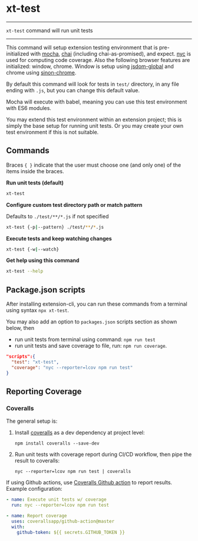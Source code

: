 # xt-test


* * *

<p class='page-intro'><code>xt-test</code> command will run unit tests</p>

* * *

This command will setup extension testing environment that is pre-initialized
with [mocha](https://mochajs.org/), [chai](https://www.chaijs.com/) (including chai-as-promised),
and expect. [nyc](https://www.npmjs.com/package/nyc) is used for computing code coverage. 
Also the following browser features are initialized: window, chrome. Window
is setup using [jsdom-global](https://www.npmjs.com/package/jsdom-global) and
chrome using [sinon-chrome](https://www.npmjs.com/package/sinon-chrome).

By default this command will look for tests in `test/` directory, in any file ending with `.js`, but you can change this default value.

Mocha will execute with babel, meaning you can use this test environment with ES6 modules.

You may extend this test environment within an extension project; this is simply the base setup
for running unit tests. Or you may create your own test environment if this is not suitable.

## Commands

Braces `{ }` indicate that the user must choose one (and only one) of the items inside the braces.


**Run unit tests (default)**

```bash
xt-test
```

**Configure custom test directory path or match pattern**

Defaults to `./test/**/*.js` if not specified

```bash
xt-test {-p|--pattern} ./test/**/*.js
```

**Execute tests and keep watching changes**

```bash
xt-test {-w|--watch}
```

**Get help using this command**

```bash
xt-test --help
``` 

## Package.json scripts

After installing extension-cli, you can run these commands from a terminal using syntax `npx xt-test`.
 
You may also add an option to `packages.json` scripts section as shown below, then

- run unit tests from terminal using command: `npm run test` 
- run unit tests and save coverage to file, run: `npm run coverage`.

 
```json
"scripts":{
  "test": "xt-test",
  "coverage": "nyc --reporter=lcov npm run test"
}
```

## Reporting Coverage

### Coveralls

The general setup is:

1. Install [coveralls](https://www.npmjs.com/package/coveralls) as a dev dependency at project level:

    ```
    npm install coveralls --save-dev
    ```

2. Run unit tests with coverage report during CI/CD workflow, then pipe the result to coveralls:

    ```
    nyc --reporter=lcov npm run test | coveralls
    ```


If using Github actions, use [Coveralls Github action](https://github.com/marketplace/actions/coveralls-github-action) to report results. Example configuration:

```yaml
- name: Execute unit tests w/ coverage
  run: nyc --reporter=lcov npm run test  

- name: Report coverage
  uses: coverallsapp/github-action@master
  with:
    github-token: ${{ secrets.GITHUB_TOKEN }}
```



